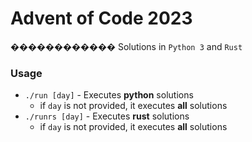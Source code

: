 # Advent of Code 2023
������������
Solutions in `Python 3` and `Rust`

### Usage
- `./run [day]` - Executes __python__ solutions
    - if `day` is not provided, it executes **all** solutions
- `./runrs [day]` - Executes __rust__ solutions
    - if `day` is not provided, it executes **all** solutions